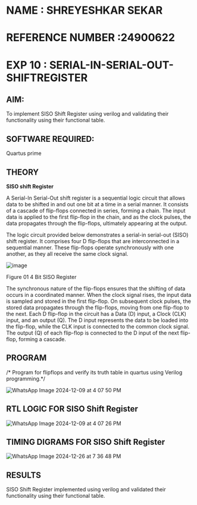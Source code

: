 # NAME : SHREYESHKAR SEKAR
# REFERENCE NUMBER :24900622

# EXP 10 : SERIAL-IN-SERIAL-OUT-SHIFTREGISTER

## AIM:

To implement  SISO Shift Register using verilog and validating their functionality using their functional table.

## SOFTWARE REQUIRED:

Quartus prime

## THEORY

**SISO shift Register**

A Serial-In Serial-Out shift register is a sequential logic circuit that allows data to be shifted in and out one bit at a time in a serial manner. It consists of a cascade of flip-flops connected in series, forming a chain. The input data is applied to the first flip-flop in the chain, and as the clock pulses, the data propagates through the flip-flops, ultimately appearing at the output.

The logic circuit provided below demonstrates a serial-in serial-out (SISO) shift register. It comprises four D flip-flops that are interconnected in a sequential manner. These flip-flops operate synchronously with one another, as they all receive the same clock signal.

![image](https://github.com/naavaneetha/SERIAL-IN-SERIAL-OUT-SHIFTREGISTER/assets/154305477/e81c4072-37f9-46c6-8145-566764b74c3a)

Figure 01 4 Bit SISO Register

The synchronous nature of the flip-flops ensures that the shifting of data occurs in a coordinated manner. When the clock signal rises, the input data is sampled and stored in the first flip-flop. On subsequent clock pulses, the stored data propagates through the flip-flops, moving from one flip-flop to the next.
Each D flip-flop in the circuit has a Data (D) input, a Clock (CLK) input, and an output (Q). The D input represents the data to be loaded into the flip-flop, while the CLK input is connected to the common clock signal. The output (Q) of each flip-flop is connected to the D input of the next flip-flop, forming a cascade.



## PROGRAM

/* Program for flipflops and verify its truth table in quartus using Verilog programming.*/


![WhatsApp Image 2024-12-09 at 4 07 50 PM](https://github.com/user-attachments/assets/cb9e08e4-00d6-4fa1-b730-d45e9a945460)


## RTL LOGIC FOR SISO Shift Register

![WhatsApp Image 2024-12-09 at 4 07 26 PM](https://github.com/user-attachments/assets/c7aeb952-c76c-489f-8af0-802181745f3a)



## TIMING DIGRAMS FOR SISO Shift Register


![WhatsApp Image 2024-12-26 at 7 36 48 PM](https://github.com/user-attachments/assets/1aa0e3dd-173b-403d-9ccc-103acd76c460)



## RESULTS

SISO Shift Register implemented using verilog and validated their functionality using their functional table.

